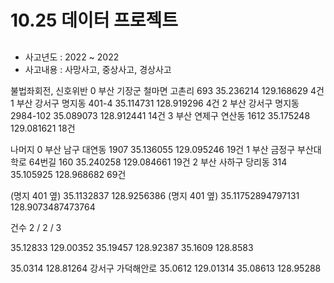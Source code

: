 # 10.25 데이터 프로젝트 


## 
* 사고년도 : 2022 ~ 2022
* 사고내용 : 사망사고, 중상사고, 경상사고

불법좌회전, 신호위반
0	부산 기장군 철마면 고촌리 693	35.236214	129.168629	4건
1	부산 강서구 명지동 401-4 		35.114731	128.919296	4건
2	부산 강서구 명지동 2984-102 		35.089073	128.912441	14건
3	부산 연제구 연산동 1612		35.175248	129.081621	18건

나머지
0	부산 남구 대연동 1907 		35.136055	129.095246	19건
1	부산 금정구 부산대학로 64번길 160	35.240258	129.084661	19건
2	부산 사하구 당리동 314		35.105925	128.968682	69건


(명지 401 옆)	35.1132837		128.9256386
(명지 401 옆)	35.11752894797131	128.9073487473764


건수 2 / 2 / 3

35.12833		129.00352
35.19457		128.92387
35.1609		128.8583



35.0314		128.81264	강서구 가덕해안로
35.0612		129.01314
35.08613		128.95288